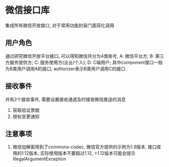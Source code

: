 # 微信接口库
集成所有微信开放接口, 对于常用功能封装门面简化调用

## 用户角色
通过研究微信开放平台接口, 可以得知微信共分为4类账号, A: 微信平台方; B: 第三方服务提供方; C: 服务使用方(企业/个人); D: C端用户; 其中component接口一般为B类用户调用A的接口; authorizer表示B类用户调用C的接口

## 接收事件
共有2个接收事件, 需要设置接收通道及时接收微信推送的消息
1. 获取验证票据
2. 授权变更通知

## 注意事项
1. 微信加解密用到了commons-codec, 微信官方提供的示例为1.9版本, 接口库用的1.12版本, 实际使用版本不要超过1.12, >1.12版本可能会提示IllegalArgumentException
